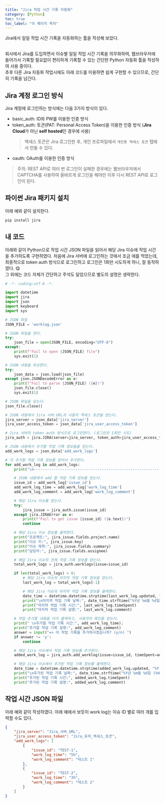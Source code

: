 ```yaml
---
title: "Jira 작업 시간 기록 자동화"
category: [Python]
toc: true
toc_label: "이 페이지 목차"
---
```


Jira에서 일일 작업 시간 기록을 자동화하는 툴을 작성해 보았다.  
<br>

회사에서 Jira를 도입하면서 이슈별 일일 작업 시간 기록을 의무화하여, 웹브라우저에 들어가서 기록할 필요없이 편리하게 기록할 수 있는 간단한 Python 자동화 툴을 작성하여 사용 중이다.  
추후 다른 Jira 자동화 작업시에도 아래 코드를 이용하면 쉽게 구현할 수 있으므로, 간단히 기록을 남긴다.

## Jira 계정 로그인 방식
Jira 계정에 로그인하는 방식에는 다음 3가지 방식이 있다.
- basic_auth: ID와 PW를 이용한 인증 방식
- token_auth: 토큰(PAT: Personal Access Token)을 이용한 인증 방식 (**Jira Cloud**가 아닌 **self hosted**인 경우에 사용)
  > 액세스 토큰은 Jira 로그인한 후, 개인 프로파일에서 `개인용 액세스 토큰` 탭에서 만들 수 있다.
- oauth: OAuth를 이용한 인증 방식

> 주의: REST API로 여러 번 로그인이 실패한 경우에는 웹브라우저에서 CAPTCHA를 사용하여 올바르게 로그인을 해야만 이후 다시 REST API로 로그인이 된다.

## 파이썬 Jira 패키지 설치
아래 예와 같이 설치한다.
```sh
pip install jira
```

## 내 코드
아래와 같이 Python으로 작업 시간 JSON 파일을 읽어서 해당 Jira 이슈에 작업 시간을 추가하도록 구현하였다. 처음에 Jira 서버에 로그인하는 것에서 조금 애를 먹었는데, 최종적으로 token auth 방식으로 로그인하고 로그인은 1회만 시도하게 하니, 잘 동작하였다. 😋  
그 외에는 코드 자체가 간단하고 주석도 달았으므로 별도의 설명은 생략한다.
```python
# -*- coding:utf-8 -*-

import datetime
import jira
import json
import keyboard
import sys

# JSON 파일
JSON_FILE = 'worklog.json'

# JSON 파일을 연다.
try:
    json_file = open(JSON_FILE, encoding="UTF-8")
except:
    print(f"Fail to open {JSON_FILE} file")
    sys.exit(1)

# JSON 내용을 파싱한다.
try:
    json_data = json.load(json_file)
except json.JSONDecodeError as e:
    print(f"Fail to parse {JSON_FILE} ({e})")
    json_file.close()
    sys.exit(1)

# JSON 파일을 닫는다.
json_file.close()

# JSON 내용에서 Jira 서버 URL과 사용자 액세스 토큰을 얻는다.
jira_server = json_data['jira_server']
jira_user_access_token = json_data['jira_user_access_token']

# Jira 서버의 token auth 방식으로 로그인한다. (로그인은 1회만 시도)
jira_auth = jira.JIRA(server=jira_server, token_auth=jira_user_access_token, max_retries=1)

# JSON 내용에서 추가할 작업 기록 정보들을 얻는다.
add_work_logs = json_data['add_work_logs']

# 각 추가할 작업 기록 정보를 얻어서 추가한다.
for add_work_log in add_work_logs:
    print("\n----------------------------------------------------------------")

    # JSON 내용에서 add 할 작업 기록 정보를 얻는다.
    issue_id = add_work_log['issue_id']
    add_work_log_time = add_work_log['work_log_time']
    add_work_log_comment = add_work_log['work_log_comment']

    # 해당 Jira 이슈를 얻는다.
    try:
        jira_issue = jira_auth.issue(issue_id)
    except jira.JIRAError as e:
        print(f"Fail to get issue {issue_id} ({e.text})")
        continue

    # 해당 Jira 이슈 정보를 출력한다.
    print("프로젝트:", jira_issue.fields.project.name)
    print("이슈 키:", jira_issue.key)
    print("이슈 제목:", jira_issue.fields.summary)
    print("담당자:", jira_issue.fields.assignee)

    # 해당 Jira 이슈의 전체 작업 기록 정보를 얻는다.
    total_work_logs = jira_auth.worklogs(issue=issue_id)

    if len(total_work_logs) > 0:
        # 해당 Jira 이슈의 마지막 작업 기록 정보을 얻는다.
        last_work_log = total_work_logs[-1]

        # 해당 Jira 이슈의 마지막 작업 기록 정보를 출력한다.
        date_time = datetime.datetime.strptime(last_work_log.updated, "%Y-%m-%dT%H:%M:%S.%f%z")
        print("\n마지막 작업 기록 날짜:", date_time.strftime("%Y년 %m월 %d일 (%H:%M:%S)"))
        print("마지막 작업 기록 시간:", last_work_log.timeSpent)
        print("마지막 작업 기록 설명:", last_work_log.comment)

    # 작업 추가할 내용을 미리 출력하고, 사용자의 확인을 받는다.
    print(" \n추가할 작업 기록 시간:", add_work_log_time);
    print("추가할 작업 기록 설명:", add_work_log_comment)
    answer = input("=> 이 작업 기록을 추가하시겠습니까? (y/n) ")
    if answer != 'y':
        continue

    # 해당 Jira 이슈에서 작업 기록 정보를 추가한다.
    added_work_log = jira_auth.add_worklog(issue=issue_id, timeSpent=add_work_log_time, comment=add_work_log_comment)

    # 해당 Jira 이슈에서 추가된 작업 기록 정보를 출력한다.
    date_time = datetime.datetime.strptime(added_work_log.updated, "%Y-%m-%dT%H:%M:%S.%f%z")
    print("\n추가된 작업 기록 날짜:", date_time.strftime("%Y년 %m월 %d일 (%H:%M:%S)"))
    print("추가된 작업 기록 시간:", added_work_log.timeSpent)
    print("추가된 작업 기록 설명:", added_work_log.comment)
```

## 작업 시간 JSON 파일
아래 예와 같이 작성하였다. 아래 예에서 보듯이 work log는 이슈 ID 별로 여러 개를 입력할 수도 있다.
```json
{
    "jira_server": "Jira_서버_URL",
    "jira_user_access_token": "Jira_유저_액세스_토큰",
    "add_work_logs": [
        {
            "issue_id": "TEST-1",
            "work_log_time": "5h",
            "work_log_comment": "테스트 1"
        },
        {
            "issue_id": "TEST-2",
            "work_log_time": "3h",
            "work_log_comment": "테스트 2"
        }
    ]
}
```

